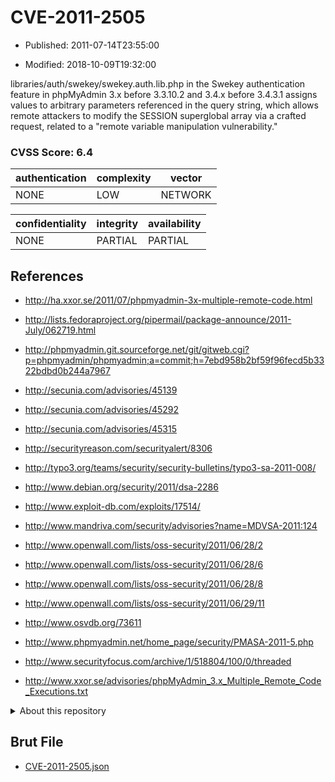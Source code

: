 # CVE-2011-2505

- Published: 2011-07-14T23:55:00

- Modified: 2018-10-09T19:32:00

libraries/auth/swekey/swekey.auth.lib.php in the Swekey authentication feature in phpMyAdmin 3.x before 3.3.10.2 and 3.4.x before 3.4.3.1 assigns values to arbitrary parameters referenced in the query string, which allows remote attackers to modify the SESSION superglobal array via a crafted request, related to a "remote variable manipulation vulnerability."

### CVSS Score: **6.4**

| authentication | complexity | vector |
| --- | --- | --- |
| NONE | LOW | NETWORK |

| confidentiality | integrity | availability |
| --- | --- | --- |
| NONE | PARTIAL | PARTIAL |

## References

* http://ha.xxor.se/2011/07/phpmyadmin-3x-multiple-remote-code.html

* http://lists.fedoraproject.org/pipermail/package-announce/2011-July/062719.html

* http://phpmyadmin.git.sourceforge.net/git/gitweb.cgi?p=phpmyadmin/phpmyadmin;a=commit;h=7ebd958b2bf59f96fecd5b3322bdbd0b244a7967

* http://secunia.com/advisories/45139

* http://secunia.com/advisories/45292

* http://secunia.com/advisories/45315

* http://securityreason.com/securityalert/8306

* http://typo3.org/teams/security/security-bulletins/typo3-sa-2011-008/

* http://www.debian.org/security/2011/dsa-2286

* http://www.exploit-db.com/exploits/17514/

* http://www.mandriva.com/security/advisories?name=MDVSA-2011:124

* http://www.openwall.com/lists/oss-security/2011/06/28/2

* http://www.openwall.com/lists/oss-security/2011/06/28/6

* http://www.openwall.com/lists/oss-security/2011/06/28/8

* http://www.openwall.com/lists/oss-security/2011/06/29/11

* http://www.osvdb.org/73611

* http://www.phpmyadmin.net/home_page/security/PMASA-2011-5.php

* http://www.securityfocus.com/archive/1/518804/100/0/threaded

* http://www.xxor.se/advisories/phpMyAdmin_3.x_Multiple_Remote_Code_Executions.txt

<details>
<summary>About this repository</summary> 

  This repository is part of the project [Live Hack CVE](https://github.com/Live-Hack-CVE). Main website can be found [www.live-hack.org](https://www.live-hack.org) 
  
  Made by [Sn0wAlice](https://github.com/Sn0wAlice) for the people that care about security and need to have a feed of the latest CVEs. Hope you enjoy it, don't forget to star the repo and follow me on [Twitter](https://twitter.com/Sn0wAlice) and [Github](https://github.com/Sn0wAlice). And that is my [personnal website](https://www.alice-snow.me/)

  - [Home Page](https://github.com/Live-Hack-CVE)
  - [Framework](https://github.com/Live-Hack-CVE/cve-framework)
  - [CVE database](https://github.com/Live-Hack-CVE/full_database)
  - [Changelog](https://github.com/Live-Hack-CVE/Changelog)
</details>

## Brut File

* [CVE-2011-2505.json](https://raw.githubusercontent.com/Live-Hack-CVE/full_database/main/cves/2011/CVE-2011-2505.json)


